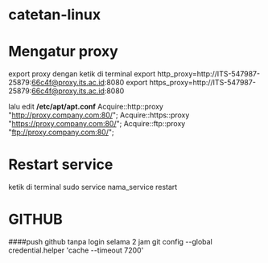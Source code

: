 # catetan-linux

# Mengatur proxy

export proxy dengan ketik di terminal
	export http_proxy=http://ITS-547987-25879:66c4f@proxy.its.ac.id:8080
	export https_proxy=http://ITS-547987-25879:66c4f@proxy.its.ac.id:8080

lalu edit __/etc/apt/apt.conf__
	Acquire::http::proxy "http://proxy.company.com:80/";
	Acquire::https::proxy "https://proxy.company.com:80/";
	Acquire::ftp::proxy "ftp://proxy.company.com:80/";

# Restart service

ketik di terminal
	sudo service nama_service restart


# GITHUB

####push github tanpa login selama 2 jam
	git config --global credential.helper 'cache --timeout 7200'
